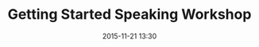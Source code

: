 ---
time: "1:30 - 2:30"
date: 2015-11-21 13:30
room: 

breakout: 2
title: Getting Started Speaking Workshop
speakers:
 - Lauren Pittenger
---